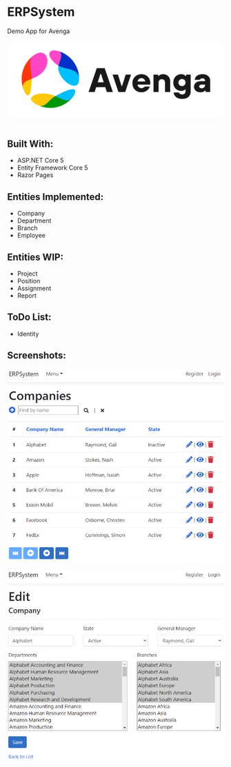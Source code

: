 ﻿ERPSystem<br />
=========
Demo App for Avenga<br />

![Avenga](wwwroot/images/avenga-logo.png)<br /><br />

Built With:<br />
--------------------
- ASP.NET Core 5
- Entity Framework Core 5
- Razor Pages

Entities Implemented:<br />
--------------------
- Company
- Department
- Branch
- Employee

Entities WIP:<br />
------------
- Project
- Position
- Assignment
- Report

ToDo List:<br />
----------
- Identity

Screenshots:<br />
-----------
![CompanyIndex](Screenshots/CompanyIndex.png)<br /><br />
![CompanyEdit](Screenshots/CompanyEdit.png)<br /><br />